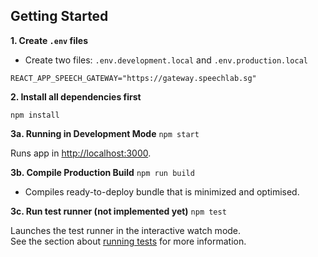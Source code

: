 
## Getting Started

**1. Create `.env` files**

- Create two files: `.env.development.local` and `.env.production.local`

```text
REACT_APP_SPEECH_GATEWAY="https://gateway.speechlab.sg"
```

**2. Install all dependencies first**

`npm install`

**3a. Running in Development Mode**
 `npm start`

Runs app in [http://localhost:3000](http://localhost:3000).

**3b. Compile Production Build**
`npm run build`

- Compiles ready-to-deploy bundle that is minimized and optimised.

**3c. Run test runner (not implemented yet)**
 `npm test`

Launches the test runner in the interactive watch mode.\
See the section about [running tests](https://facebook.github.io/create-react-app/docs/running-tests) for more information.